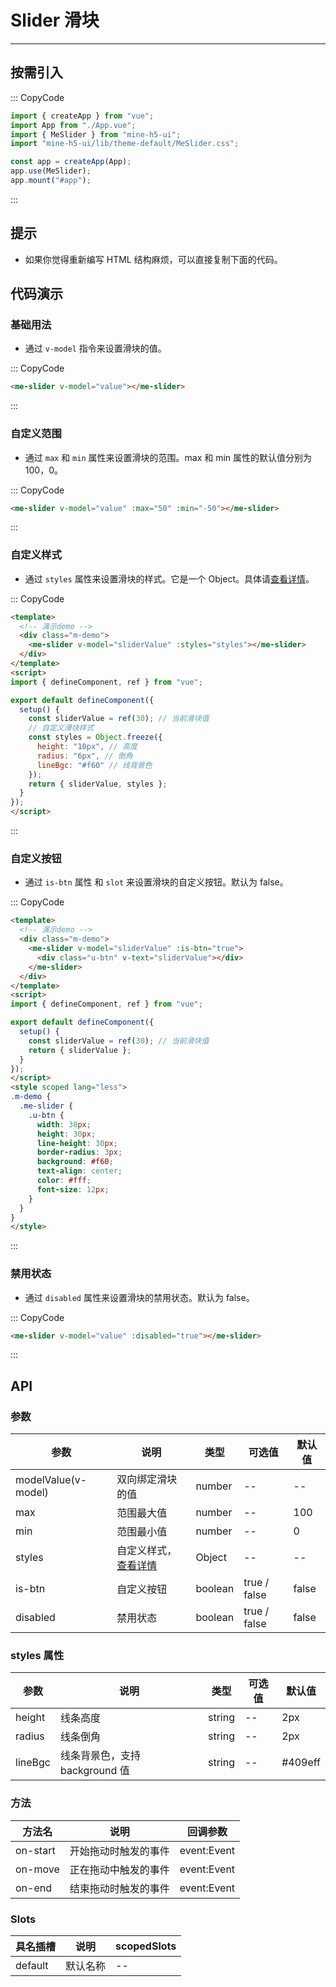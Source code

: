 # Slider 滑块

---

## 按需引入

::: CopyCode

```JavaScript
import { createApp } from "vue";
import App from "./App.vue";
import { MeSlider } from "mine-h5-ui";
import "mine-h5-ui/lib/theme-default/MeSlider.css";

const app = createApp(App);
app.use(MeSlider);
app.mount("#app");
```

:::

## 提示

- 如果你觉得重新编写 HTML 结构麻烦，可以直接复制下面的代码。

## 代码演示

### 基础用法

- 通过 `v-model` 指令来设置滑块的值。

::: CopyCode

```HTML
<me-slider v-model="value"></me-slider>
```

:::

### 自定义范围

- 通过 `max` 和 `min` 属性来设置滑块的范围。max 和 min 属性的默认值分别为 100，0。

::: CopyCode

```HTML
<me-slider v-model="value" :max="50" :min="-50"></me-slider>
```

:::

### 自定义样式

- 通过 `styles` 属性来设置滑块的样式。它是一个 Object。具体请[查看详情](#styles)。

::: CopyCode

```HTML
<template>
  <!-- 演示demo -->
  <div class="m-demo">
    <me-slider v-model="sliderValue" :styles="styles"></me-slider>
  </div>
</template>
<script>
import { defineComponent, ref } from "vue";

export default defineComponent({
  setup() {
    const sliderValue = ref(30); // 当前滑块值
    // 自定义滑块样式
    const styles = Object.freeze({
      height: "10px", // 高度
      radius: "6px", // 倒角
      lineBgc: "#f60" // 线背景色
    });
    return { sliderValue, styles };
  }
});
</script>
```

:::

### 自定义按钮

- 通过 `is-btn` 属性 和 `slot` 来设置滑块的自定义按钮。默认为 false。

::: CopyCode

```HTML
<template>
  <!-- 演示demo -->
  <div class="m-demo">
    <me-slider v-model="sliderValue" :is-btn="true">
      <div class="u-btn" v-text="sliderValue"></div>
    </me-slider>
  </div>
</template>
<script>
import { defineComponent, ref } from "vue";

export default defineComponent({
  setup() {
    const sliderValue = ref(30); // 当前滑块值
    return { sliderValue };
  }
});
</script>
<style scoped lang="less">
.m-demo {
  .me-slider {
    .u-btn {
      width: 30px;
      height: 30px;
      line-height: 30px;
      border-radius: 3px;
      background: #f60;
      text-align: center;
      color: #fff;
      font-size: 12px;
    }
  }
}
</style>
```

:::

### 禁用状态

- 通过 `disabled` 属性来设置滑块的禁用状态。默认为 false。

::: CopyCode

```HTML
<me-slider v-model="value" :disabled="true"></me-slider>
```

:::

## API

### 参数

| 参数                | 说明                            | 类型    | 可选值       | 默认值 |
|---------------------|---------------------------------|---------|--------------|--------|
| modelValue(v-model) | 双向绑定滑块的值                | number  | --           | --     |
| max                 | 范围最大值                      | number  | --           | 100    |
| min                 | 范围最小值                      | number  | --           | 0      |
| styles              | 自定义样式，[查看详情](#styles) | Object  | --           | --     |
| is-btn              | 自定义按钮                      | boolean | true / false | false  |
| disabled            | 禁用状态                        | boolean | true / false | false  |

<h3 id="styles">styles 属性</h3>

| 参数    | 说明                           | 类型   | 可选值 | 默认值  |
|---------|--------------------------------|--------|--------|---------|
| height  | 线条高度                       | string | --     | 2px     |
| radius  | 线条倒角                       | string | --     | 2px     |
| lineBgc | 线条背景色，支持 background 值 | string | --     | #409eff |

### 方法

| 方法名   | 说明                 | 回调参数    |
|----------|----------------------|-------------|
| on-start | 开始拖动时触发的事件 | event:Event |
| on-move  | 正在拖动中触发的事件 | event:Event |
| on-end   | 结束拖动时触发的事件 | event:Event |

### Slots

| 具名插槽 | 说明     | scopedSlots |
|----------|----------|-------------|
| default  | 默认名称 | --          |
